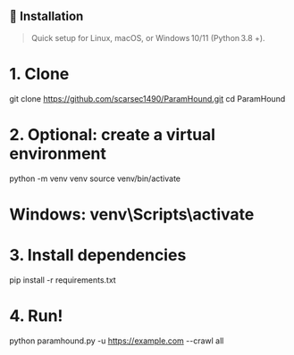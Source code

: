 ## 🚀 Installation
> Quick setup for Linux, macOS, or Windows 10/11 (Python 3.8 +).

# 1. Clone
git clone https://github.com/scarsec1490/ParamHound.git
cd ParamHound

# 2. Optional: create a virtual environment
python -m venv venv
source venv/bin/activate 
# Windows: venv\Scripts\activate

# 3. Install dependencies
pip install -r requirements.txt

# 4. Run!
python paramhound.py -u https://example.com --crawl all
